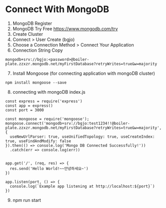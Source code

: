 # Connect With MongoDB
1. MongoDB Register 
2. MongoDB Try Free
https://www.mongodb.com/try 
3. Create Cluster 
4. Connect > User Create (bgjo)
5. Choose a Connection Method > Connect Your Application 
6. Connection String Copy
```
mongodb+srv://bgjo:<password>@boiler-plate.zzxzr.mongodb.net/myFirstDatabase?retryWrites=true&w=majority
```
7. Install Mongoose (for connecting application with mongoDB cluster)
```
npm install mongoose --save
```
8. connecting with mongoDB 
index.js
```
const express = require('express')
const app = express()
const port = 3000

const mongoose = require('mongoose');
mongoose.connect('mongodb+srv://bgjo:test1234!!@boiler-plate.zzxzr.mongodb.net/myFirstDatabase?retryWrites=true&w=majority', {
  useNewUrlParser: true, useUnifiedTopology: true, useCreateIndex: true, useFindAndModify: false
}).then(() => console.log('Mongo DB Connected Successfully!'))
  .catch(err => console.log(err))

  
app.get('/', (req, res) => {
  res.send('Hello World!~~안녕하세요~')
})

app.listen(port, () => {
  console.log(`Example app listening at http://localhost:${port}`)
})
```

9. npm run start
